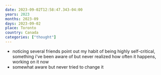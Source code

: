```yaml
---
date: 2023-09-02T12:58:47.343-04:00
years: 2023
months: 2023-09
days: 2023-09-02
place: Toronto
country: Canada
categories: ["thought"]
---
```

- noticing several friends point out my habit of being highly self-critical, something i've been aware of but never realized how often it happens, working on it now
- somewhat aware but never tried to change it
